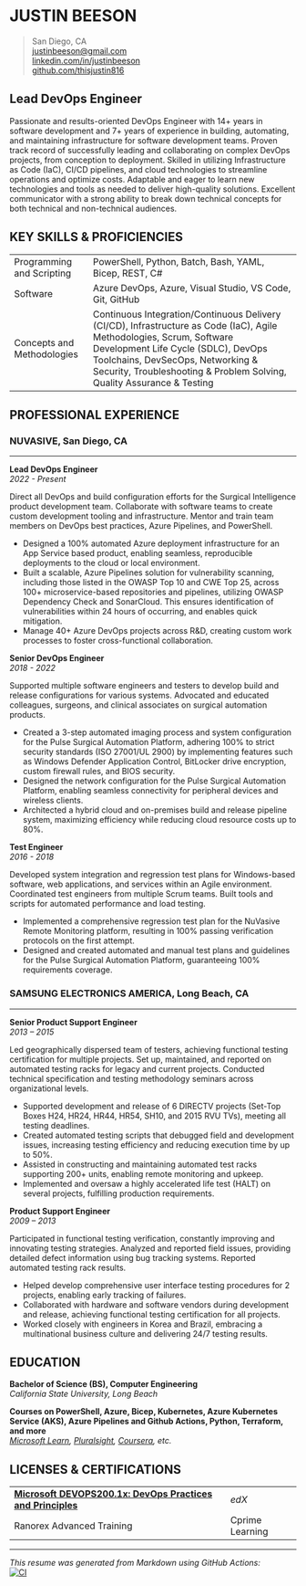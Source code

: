 # JUSTIN BEESON

> San Diego, CA  
> [justinbeeson@gmail.com](mailto:justinbeeson@gmail.com)  
> [linkedin.com/in/justinbeeson](https://www.linkedin.com/in/justinbeeson)  
> [github.com/thisjustin816](https://github.com/thisjustin816)  

## Lead DevOps Engineer

Passionate and results-oriented DevOps Engineer with 14+ years in software development and 7+ years of experience in building, automating, and maintaining infrastructure for software development teams. Proven track record of successfully leading and collaborating on complex DevOps projects, from conception to deployment. Skilled in utilizing Infrastructure as Code (IaC), CI/CD pipelines, and cloud technologies to streamline operations and optimize costs. Adaptable and eager to learn new technologies and tools as needed to deliver high-quality solutions. Excellent communicator with a strong ability to break down technical concepts for both technical and non-technical audiences.

## KEY SKILLS & PROFICIENCIES

|                            |                                                                                                                                                                                                                                                                           |
| :------------------------- | :------------------------------------------------------------------------------------------------------------------------------------------------------------------------------------------------------------------------------------------------------------------------ |
| Programming and Scripting  | PowerShell, Python, Batch, Bash, YAML, Bicep, REST, C#                                                                                                                                                                                                                    |
| Software                   | Azure DevOps, Azure, Visual Studio, VS Code, Git, GitHub                                                                                                                                                                                                                  |
| Concepts and Methodologies | Continuous Integration/Continuous Delivery (CI/CD), Infrastructure as Code (IaC), Agile Methodologies, Scrum, Software Development Life Cycle (SDLC), DevOps Toolchains, DevSecOps, Networking & Security, Troubleshooting & Problem Solving, Quality Assurance & Testing |

## PROFESSIONAL EXPERIENCE

### NUVASIVE, San Diego, CA

------

**Lead DevOps Engineer**  
_2022 - Present_

Direct all DevOps and build configuration efforts for the Surgical Intelligence product development team. Collaborate with software teams to create custom development tooling and infrastructure. Mentor and train team members on DevOps best practices, Azure Pipelines, and PowerShell.

- Designed a 100% automated Azure deployment infrastructure for an App Service based product, enabling seamless, reproducible deployments to the cloud or local environment.
- Built a scalable, Azure Pipelines solution for vulnerability scanning, including those listed in the OWASP Top 10 and CWE Top 25, across 100+ microservice-based repositories and pipelines, utilizing OWASP Dependency Check and SonarCloud. This ensures identification of vulnerabilities within 24 hours of occurring, and enables quick mitigation.
- Manage 40+ Azure DevOps projects across R&D, creating custom work processes to foster cross-functional collaboration.

**Senior DevOps Engineer**  
_2018 - 2022_

Supported multiple software engineers and testers to develop build and release configurations for various systems. Advocated and educated colleagues, surgeons, and clinical associates on surgical automation products.

- Created a 3-step automated imaging process and system configuration for the Pulse Surgical Automation Platform, adhering 100% to strict security standards (ISO 27001/UL 2900) by implementing features such as Windows Defender Application Control, BitLocker drive encryption, custom firewall rules, and BIOS security.
- Designed the network configuration for the Pulse Surgical Automation Platform, enabling seamless connectivity for peripheral devices and wireless clients.
- Architected a hybrid cloud and on-premises build and release pipeline system, maximizing efficiency while reducing cloud resource costs up to 80%.

**Test Engineer**  
_2016 - 2018_

Developed system integration and regression test plans for Windows-based software, web applications, and services within an Agile environment. Coordinated test engineers from multiple Scrum teams. Built tools and scripts for automated performance and load testing.

- Implemented a comprehensive regression test plan for the NuVasive Remote Monitoring platform, resulting in 100% passing verification protocols on the first attempt.
- Designed and created automated and manual test plans and guidelines for the Pulse Surgical Automation Platform, guaranteeing 100% requirements coverage.

### SAMSUNG ELECTRONICS AMERICA, Long Beach, CA

------

**Senior Product Support Engineer**  
_2013 – 2015_

Led geographically dispersed team of testers, achieving functional testing certification for multiple projects. Set up, maintained, and reported on automated testing racks for legacy and current projects. Conducted technical specification and testing methodology seminars across organizational levels.

- Supported development and release of 6 DIRECTV projects (Set-Top Boxes H24, HR24, HR44, HR54, SH10, and 2015 RVU TVs), meeting all testing deadlines.
- Created automated testing scripts that debugged field and development issues, increasing testing efficiency and reducing execution time by up to 50%.
- Assisted in constructing and maintaining automated test racks supporting 200+ units, enabling remote monitoring and upkeep.
- Implemented and oversaw a highly accelerated life test (HALT) on several projects, fulfilling production requirements.

**Product Support Engineer**  
_2009 – 2013_

Participated in functional testing verification, constantly improving and innovating testing strategies. Analyzed and reported field issues, providing detailed defect information using bug tracking systems. Reported automated testing rack results.

- Helped develop comprehensive user interface testing procedures for 2 projects, enabling early tracking of failures.
- Collaborated with hardware and software vendors during development and release, achieving functional testing certification for all projects.
- Worked closely with engineers in Korea and Brazil, embracing a multinational business culture and delivering 24/7 testing results.

## EDUCATION

**Bachelor of Science (BS), Computer Engineering**  
_California State University, Long Beach_

**Courses on PowerShell, Azure, Bicep, Kubernetes, Azure Kubernetes Service (AKS), Azure Pipelines and Github Actions, Python, Terraform, and more**  
_[Microsoft Learn](https://learn.microsoft.com/en-us/users/thisjustin816/transcript/dr5z9fkwwpnygjn), [Pluralsight](https://app.pluralsight.com/profile/justin-beeson), [Coursera](https://www.coursera.org/user/b6fcbd197190b1aada7a9caab88276b6), etc._

## LICENSES & CERTIFICATIONS

|                                                                                                                                      |                 |
| :----------------------------------------------------------------------------------------------------------------------------------- | :-------------- |
| [**Microsoft DEVOPS200.1x: DevOps Practices and Principles**](https://courses.edx.org/certificates/e7db67e18d0548e382af531a132f4165) | _edX_           |
| Ranorex Advanced Training                                                                                                            | Cprime Learning |

------

_This resume was generated from Markdown using GitHub Actions:_  
[![CI](https://github.com/thisjustin816/thisjustin816/actions/workflows/ci.yml/badge.svg)](https://github.com/thisjustin816/thisjustin816/actions/workflows/ci.yml)
